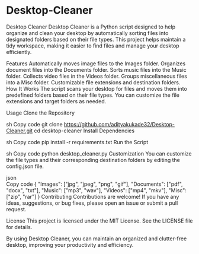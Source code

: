 # Desktop-Cleaner

Desktop Cleaner
Desktop Cleaner is a Python script designed to help organize and clean your desktop by automatically sorting files into designated folders based on their file types. This project helps maintain a tidy workspace, making it easier to find files and manage your desktop efficiently.

Features
Automatically moves image files to the Images folder.
Organizes document files into the Documents folder.
Sorts music files into the Music folder.
Collects video files in the Videos folder.
Groups miscellaneous files into a Misc folder.
Customizable file extensions and destination folders.
How It Works
The script scans your desktop for files and moves them into predefined folders based on their file types. You can customize the file extensions and target folders as needed.

Usage
Clone the Repository

sh
Copy code
git clone https://github.com/adityakukade32/Desktop-Cleaner.git
cd desktop-cleaner
Install Dependencies

sh
Copy code
pip install -r requirements.txt
Run the Script

sh
Copy code
python desktop_cleaner.py
Customization
You can customize the file types and their corresponding destination folders by editing the config.json file.

json  
Copy code
{
    "Images": ["jpg", "jpeg", "png", "gif"],
    "Documents": ["pdf", "docx", "txt"],
    "Music": ["mp3", "wav"],
    "Videos": ["mp4", "mkv"],
    "Misc": ["zip", "rar"]
}
Contributing
Contributions are welcome! If you have any ideas, suggestions, or bug fixes, please open an issue or submit a pull request.

License
This project is licensed under the MIT License. See the LICENSE file for details.

By using Desktop Cleaner, you can maintain an organized and clutter-free desktop, improving your productivity and efficiency.
